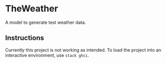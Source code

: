 # TheWeather
A model to generate test weather data.

## Instructions
Currently this project is not working as intended. To load the project into an interactive environment, use `stack ghci`.
